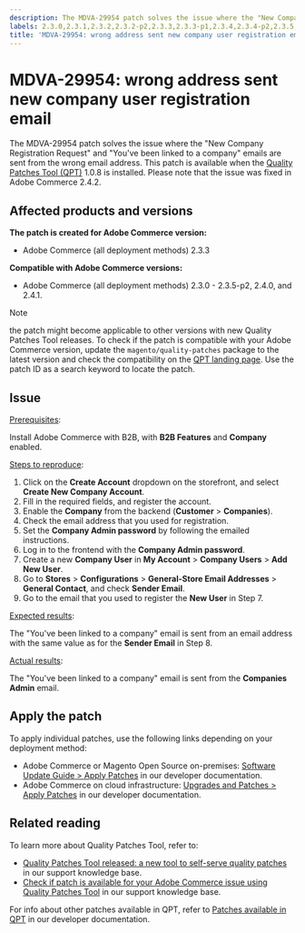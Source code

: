 ```yaml
---
description: The MDVA-29954 patch solves the issue where the "New Company Registration Request" and "You've been linked to a company" emails are sent from the wrong email address. This patch is available when the [Quality Patches Tool (QPT)](https://support.magento.com/hc/en-us/articles/360047139492) 1.0.8 is installed. Please note that the issue was fixed in Adobe Commerce 2.4.2.
labels: 2.3.0,2.3.1,2.3.2,2.3.2-p2,2.3.3,2.3.3-p1,2.3.4,2.3.4-p2,2.3.5,2.3.5-p1,2.3.5-p2,2.4.0,2.4.1,B2B features,Companies Admin,QPT 1.0.8,QPT patches,Magento Commerce,Magento Commerce Cloud,Quality Patches Tool,New Company Registration Request,email address,sender email,user,Adobe Commerce,cloud infrastructure,on-premises
title: 'MDVA-29954: wrong address sent new company user registration email'
---
```


# MDVA-29954: wrong address sent new company user registration email

The MDVA-29954 patch solves the issue where the "New Company Registration Request" and "You've been linked to a company" emails are sent from the wrong email address. This patch is available when the [Quality Patches Tool (QPT)](https://support.magento.com/hc/en-us/articles/360047139492) 1.0.8 is installed. Please note that the issue was fixed in Adobe Commerce 2.4.2.

## Affected products and versions

**The patch is created for Adobe Commerce version:**

* Adobe Commerce (all deployment methods) 2.3.3

**Compatible with Adobe Commerce versions:**

* Adobe Commerce (all deployment methods) 2.3.0 - 2.3.5-p2, 2.4.0, and 2.4.1.

>[!NOTE]
>
>the patch might become applicable to other versions with new Quality Patches Tool releases. To check if the patch is compatible with your Adobe Commerce version, update the `magento/quality-patches` package to the latest version and check the compatibility on the [QPT landing page](https://devdocs.magento.com/quality-patches/tool.html#patch-grid). Use the patch ID as a search keyword to locate the patch.

## Issue

<ins>Prerequisites</ins>:

Install Adobe Commerce with B2B, with **B2B Features** and **Company** enabled.

<ins>Steps to reproduce</ins>:

1. Click on the **Create Account** dropdown on the storefront, and select **Create New Company Account**.
1. Fill in the required fields, and register the account.
1. Enable the **Company** from the backend (**Customer** > **Companies**).
1. Check the email address that you used for registration.
1. Set the **Company Admin password** by following the emailed instructions.
1. Log in to the frontend with the **Company Admin password**.
1. Create a new **Company User** in **My Account** > **Company Users** > **Add New User**.
1. Go to **Stores** > **Configurations** > **General-Store Email Addresses** > **General Contact**, and check **Sender Email**.
1. Go to the email that you used to register the **New User** in Step 7.

<ins>Expected results</ins>:

The "You've been linked to a company" email is sent from an email address with the same value as for the **Sender Email** in Step 8.

<ins>Actual results</ins>:

The "You've been linked to a company" email is sent from the **Companies Admin** email.

## Apply the patch

To apply individual patches, use the following links depending on your deployment method:

* Adobe Commerce or Magento Open Source on-premises: [Software Update Guide > Apply Patches](https://devdocs.magento.com/guides/v2.4/comp-mgr/patching/mqp.html) in our developer documentation.
* Adobe Commerce on cloud infrastructure: [Upgrades and Patches > Apply Patches](https://devdocs.magento.com/cloud/project/project-patch.html) in our developer documentation.

## Related reading

To learn more about Quality Patches Tool, refer to:

* [Quality Patches Tool released: a new tool to self-serve quality patches](https://support.magento.com/hc/en-us/articles/360047139492) in our support knowledge base.
* [Check if patch is available for your Adobe Commerce issue using Quality Patches Tool](https://support.magento.com/hc/en-us/articles/360047125252) in our support knowledge base.

For info about other patches available in QPT, refer to [Patches available in QPT](https://devdocs.magento.com/quality-patches/tool.html#patch-grid) in our developer documentation.